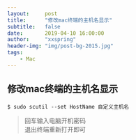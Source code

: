```yaml
---
layout:     post
title:      "修改mac终端的主机名显示"
subtitle:   false
date:       2019-04-10 16:00:00
author:     "xxspring"
header-img: "img/post-bg-2015.jpg"
tags: 
    - Mac
---
```



## 修改mac终端的主机名显示
```
$ sudo scutil --set HostName 自定义主机名
```
>回车输入电脑开机密码  
退出终端重新打开即可